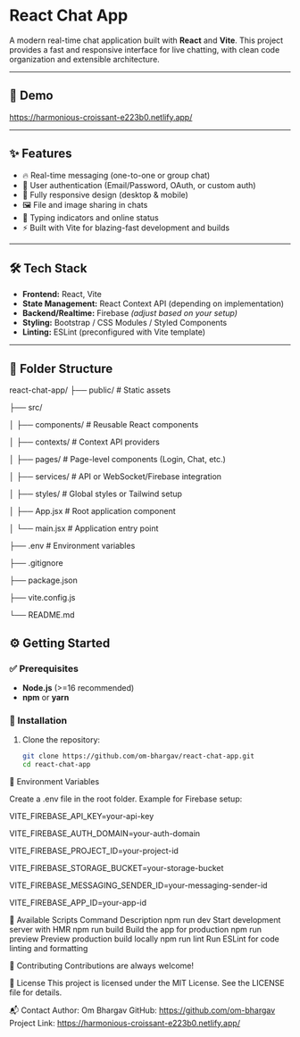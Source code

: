 # React Chat App

A modern real-time chat application built with **React** and **Vite**. This project provides a fast and responsive interface for live chatting, with clean code organization and extensible architecture.

---

## 🚀 Demo

https://harmonious-croissant-e223b0.netlify.app/

---

## ✨ Features

- 🔥 Real-time messaging (one-to-one or group chat)  
- 🔐 User authentication (Email/Password, OAuth, or custom auth)  
- 📱 Fully responsive design (desktop & mobile)  
- 🖼️ File and image sharing in chats  
- 💬 Typing indicators and online status  
- ⚡ Built with Vite for blazing-fast development and builds  

---

## 🛠️ Tech Stack

- **Frontend:** React, Vite  
- **State Management:** React Context API (depending on implementation)  
- **Backend/Realtime:** Firebase *(adjust based on your setup)*  
- **Styling:** Bootstrap / CSS Modules / Styled Components  
- **Linting:** ESLint (preconfigured with Vite template)  

---

## 📂 Folder Structure

react-chat-app/
├── public/ # Static assets

├── src/

│ ├── components/ # Reusable React components

│ ├── contexts/ # Context API providers

│ ├── pages/ # Page-level components (Login, Chat, etc.)

│ ├── services/ # API or WebSocket/Firebase integration

│ ├── styles/ # Global styles or Tailwind setup

│ ├── App.jsx # Root application component

│ └── main.jsx # Application entry point

├── .env # Environment variables

├── .gitignore

├── package.json

├── vite.config.js

└── README.md

## ⚙️ Getting Started

### ✅ Prerequisites

- **Node.js** (>=16 recommended)  
- **npm** or **yarn**

### 🔧 Installation

1. Clone the repository:

   ```bash
   git clone https://github.com/om-bhargav/react-chat-app.git
   cd react-chat-app

🔑 Environment Variables

Create a .env file in the root folder. Example for Firebase setup:

VITE_FIREBASE_API_KEY=your-api-key

VITE_FIREBASE_AUTH_DOMAIN=your-auth-domain

VITE_FIREBASE_PROJECT_ID=your-project-id

VITE_FIREBASE_STORAGE_BUCKET=your-storage-bucket

VITE_FIREBASE_MESSAGING_SENDER_ID=your-messaging-sender-id

VITE_FIREBASE_APP_ID=your-app-id

📜 Available Scripts
Command	Description
npm run dev	Start development server with HMR
npm run build	Build the app for production
npm run preview	Preview production build locally
npm run lint	Run ESLint for code linting and formatting

🤝 Contributing
Contributions are always welcome!

📄 License
This project is licensed under the MIT License. See the LICENSE file for details.

📬 Contact
Author: Om Bhargav
GitHub: https://github.com/om-bhargav
Project Link: https://harmonious-croissant-e223b0.netlify.app/
